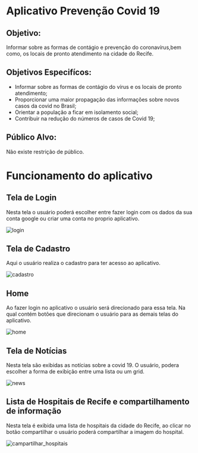 # Aplicativo Prevenção Covid 19

##  Objetivo:

Informar sobre as formas de contágio e prevenção do coronavírus,bem como, os locais de pronto atendimento na cidade do Recife.

## Objetivos Especifícos:
- Informar sobre as formas de contágio  do vírus e os locais de pronto atendimento;
- Proporcionar uma maior propagação das  informações sobre novos casos da covid no Brasil;
- Orientar a população a ficar em isolamento social;
- Contribuir na redução do números de casos de Covid 19;

## Público Alvo:
Não existe restrição de público.
# Funcionamento do aplicativo
## Tela de Login
Nesta tela o usuário poderá escolher entre fazer login com os dados da sua conta google ou criar uma conta no proprio aplicativo.

![login](https://user-images.githubusercontent.com/28941340/95786721-862ef800-0cae-11eb-8c5c-3b4a54b313e3.jpg)

## Tela de Cadastro
Aqui o usuário realiza o cadastro  para ter acesso ao aplicativo.

![cadastro](https://user-images.githubusercontent.com/28941340/95787840-acee2e00-0cb0-11eb-96ed-d74e235ea307.jpg)

## Home 
Ao fazer login no aplicativo o usuário será direcionado para essa tela. Na qual contém botões que direcionam o usuário para as demais telas do aplicativo.

![home](https://user-images.githubusercontent.com/28941340/95788775-8c26d800-0cb2-11eb-834a-49a2086434b4.jpg)

## Tela de Notícias
Nesta tela são exibidas as notícias sobre a covid 19. O usuário, podera  escolher a forma de exibição entre uma lista ou um grid.

![news](https://user-images.githubusercontent.com/28941340/95791414-b4650580-0cb7-11eb-9124-0cfe84b364a3.png)

## Lista de Hospitais de Recife e compartilhamento de informação

Nesta tela é exibida uma lista de hospitais da cidade do Recife, ao clicar no botão compartilhar o usuário poderá compartilhar a imagem do hospital.

![campartilhar_hospitais](https://user-images.githubusercontent.com/28941340/95792900-cb592700-0cba-11eb-85b5-e884c207db9f.jpg)

